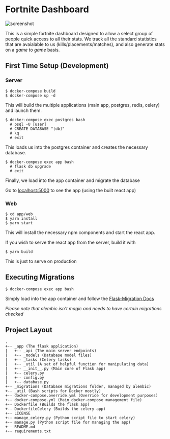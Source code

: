 # Fortnite Dashboard

![screenshot](https://i.imgur.com/PSKbu7t.png)

This is a simple fortnite dashboard designed to allow a select group of people quick access to all their stats. We track all the standard statistics that are avaialable to us (kills/placements/matches), and also generate stats on a *game* to *game* basis.

## First Time Setup (Development)
### Server
```
$ docker-compose build
$ docker-compose up -d 
```
This will build the multiple applications (main app, postgres, redis, celery) and launch them. 
```
$ docker-compose exec postgres bash
  # psql -U [user]
  # CREATE DATABASE "[db]"
  # \q
  # exit
```
This loads us into the postgres container and creates the necessary database.
```
$ docker-compose exec app bash
  # flask db upgrade
  # exit
```
Finally, we load into the app container and migrate the database

Go to [localhost:5000](http://localhost:5000) to see the app (using the built react app)

### Web
```
$ cd app/web
$ yarn install
$ yarn start
```
This will install the necessary npm components and start the react app.

If you wish to serve the react app from the server, build it with
```
$ yarn build
```
This is just to serve on production

## Executing Migrations

```
$ docker-compose exec app bash
```
Simply load into the app container and follow the [Flask-Migration Docs](https://flask-migrate.readthedocs.io/en/latest/#example)

*Please note that alembic isn't magic and needs to have certain migrations checked*

## Project Layout

```
.
+-- _app (The flask application)
|   +-- _api (The main server endpoints)
|   +-- _models (Database model files)
|   +-- _tasks (Celery tasks)
|   +-- _util (A set of helpful function for manipulating data)
|   +-- __init__.py (Main core of Flask app)
|   +-- celery.py
|   +-- config.py
|   +-- database.py
+-- _migrations (Database migrations folder, managed by alembic)
+-- _util (Bash scripts for Docker mostly)
+-- docker-compose.override.yml (Override for development purposes)
+-- docker-compose.yml (Main docker-compose management file)
+-- Dockerfile (Builds the flask app)
+-- DockerfileCelery (Builds the celery app)
+-- LICENSE
+-- manage_celery.py (Python script file to start celery)
+-- manage.py (Python script file for managing the app)
+-- README.md
+-- requirements.txt
